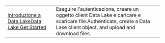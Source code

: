 |  |  |
|---------|---------|
| <span data-ttu-id="c2c38-101">[Introduzione a Data Lake][1]</span><span class="sxs-lookup"><span data-stu-id="c2c38-101">[Data Lake Get Started][1]</span></span> | <span data-ttu-id="c2c38-102">Eseguire l'autenticazione, creare un oggetto client Data Lake e caricare e scaricare file.</span><span class="sxs-lookup"><span data-stu-id="c2c38-102">Authenticate, create a Data Lake client object, and upload and download files.</span></span> |

[1]: https://azure.microsoft.com/resources/samples/data-lake-store-java-upload-download-get-started/